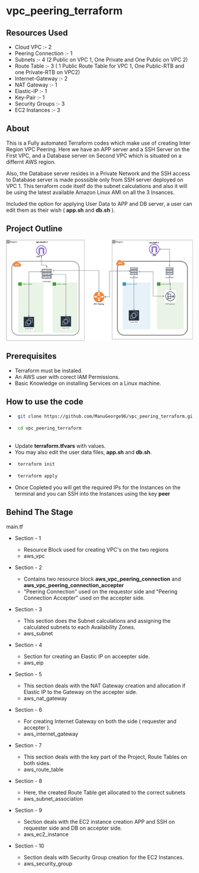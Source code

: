 # vpc_peering_terraform

## Resources Used
 
- Cloud VPC :- 2 
- Peering Connection :- 1
- Subnets :- 4 (2 Public on VPC 1, One Private and One Public on VPC 2)
- Route Table :- 3 ( 1 Public Route Table for VPC 1, One Public-RTB and one Private-RTB on VPC2) 
- Internet-Gateway :- 2
- NAT Gateway :- 1
- Elastic-IP :- 1
- Key-Pair :- 1
- Security Groups :- 3 
- EC2 Instances :- 3

## About

This is a Fully automated Terraform codes which make use of creating Inter Region VPC Peering. Here we have an APP server and a SSH Server on the First VPC, and a Database server on Second VPC which is situated on a differnt AWS region.

Also, the Database server resides in a Private Network and the SSH access to Database server is made posssible only from SSH server deployed on VPC 1. This terraform code itself do the subnet calculations and also it will be using the latest available Amazon Linux AMI on all the 3 Insances.

Included the option for applying User Data to APP and DB server, a user can edit them as their wish ( <b>app.sh</b> and <b>db.sh</b> ).

## Project Outline

[<img align="center" alt="Unix" width="900" src="https://raw.githubusercontent.com/ManuGeorge96/ManuGeorge96/master/Tools/peering.drawio.png" />][ln]

## Prerequisites

- Terraform must be instaled.
- An AWS user with corect IAM Permissions.
- Basic Knowledge on installing Services on a Linux machine.

## How to use the code

 - ```sh  
    git clone https://github.com/ManuGeorge96/vpc_peering_terraform.git
   ```
 - ```sh  
    cd vpc_peering_terraform
   ```
   <br />
 - Update <b>terraform.tfvars</b> with values.
 - You may also edit the user data files, <b>app.sh</b> and <b>db.sh</b>.
   <br />
 - ```sh
    terraform init
   ``` 
 - ```sh   
    terraform apply
   ```  
 - Once Copleted you will get the required IPs for the Instances on the terminal and you can SSH into the Instances using the key <b>peer</b>

## Behind The Stage

   main.tf
- Section - 1
   -  Resource Block used for creating VPC's on the two regions
   -  aws_vpc

-  Section - 2
   -  Contains two resource block <b>aws_vpc_peering_connection</b> and <b>aws_vpc_peering_connection_accepter</b>
   -  "Peering Connection" used on the requestor side and "Peering Connection Accepter" used on the accepter side.

-  Section - 3
   -  This section does the Subnet calculations and assigning the calculated subnets to each Availability Zones.
   -  aws_subnet

-  Section - 4
   -  Section for creating an Elastic IP on acceepter side.
   -  aws_eip

-  Section - 5
   -  This section deals with the NAT Gateway creation and allocation if Elastic IP to the Gateway on the accepter side.
   -  aws_nat_gateway

-  Section - 6
   -  For creating Internet Gateway on both the side ( requester and accepter ).
   -  aws_internet_gateway

-  Section - 7
   -  This section deals with the key part of the Project, Route Tables on both sides.
   -  aws_route_table
  
-  Section - 8
   -  Here, the created Route Table get allocated to the correct subnets
   -  aws_subnet_association

-  Section - 9
   -  Section deals with the EC2 instance creation APP and SSH on requester side and DB on accepter side.
   -  aws_ec2_instance

-  Section - 10
   -  Section deals with Security Group creation for the EC2 Instances.
   -  aws_security_group









[ln]: https://www.linkedin.com/in/manu-george-03453613a
